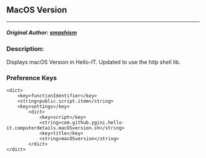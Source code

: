## MacOS Version
---
##### Original Author: [smashism](https://www.github.com/smashism)

### Description:
Displays macOS Version in Hello-IT. Updated to use the hitp shell lib.

### Preference Keys
    <dict>
        <key>functionIdentifier</key>
        <string>public.script.item</string>
        <key>settings</key>
            <dict>
                <key>script</key>
                <string>com.github.ygini.hello-it.computerdetails.macOSversion.sh</string>
                <key>title</key>
                <string>macOSversion</string>
            </dict>
    </dict>
